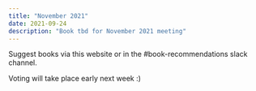 ```yaml
---
title: "November 2021"
date: 2021-09-24
description: "Book tbd for November 2021 meeting"
---
```


Suggest books via this website or in the #book-recommendations slack channel. 

Voting will take place early next week :) 
